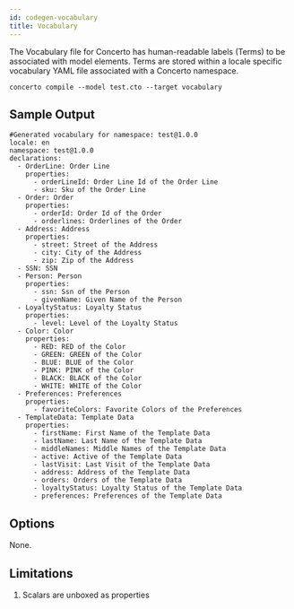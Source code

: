```yaml
---
id: codegen-vocabulary
title: Vocabulary
---
```


The Vocabulary file for Concerto has human-readable labels (Terms) to be associated with model elements. Terms are stored within a locale specific vocabulary YAML file associated with a Concerto namespace.

```base
concerto compile --model test.cto --target vocabulary
```

## Sample Output

```
#Generated vocabulary for namespace: test@1.0.0
locale: en
namespace: test@1.0.0
declarations:
  - OrderLine: Order Line
    properties:
      - orderLineId: Order Line Id of the Order Line
      - sku: Sku of the Order Line
  - Order: Order
    properties:
      - orderId: Order Id of the Order
      - orderlines: Orderlines of the Order
  - Address: Address
    properties:
      - street: Street of the Address
      - city: City of the Address
      - zip: Zip of the Address
  - SSN: SSN
  - Person: Person
    properties:
      - ssn: Ssn of the Person
      - givenName: Given Name of the Person
  - LoyaltyStatus: Loyalty Status
    properties:
      - level: Level of the Loyalty Status
  - Color: Color
    properties:
      - RED: RED of the Color
      - GREEN: GREEN of the Color
      - BLUE: BLUE of the Color
      - PINK: PINK of the Color
      - BLACK: BLACK of the Color
      - WHITE: WHITE of the Color
  - Preferences: Preferences
    properties:
      - favoriteColors: Favorite Colors of the Preferences
  - TemplateData: Template Data
    properties:
      - firstName: First Name of the Template Data
      - lastName: Last Name of the Template Data
      - middleNames: Middle Names of the Template Data
      - active: Active of the Template Data
      - lastVisit: Last Visit of the Template Data
      - address: Address of the Template Data
      - orders: Orders of the Template Data
      - loyaltyStatus: Loyalty Status of the Template Data
      - preferences: Preferences of the Template Data
```

## Options

None.

## Limitations

1. Scalars are unboxed as properties